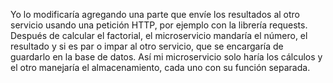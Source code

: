 Yo lo modificaría agregando una parte que envíe los resultados al otro servicio usando una petición HTTP, por ejemplo con la librería requests.
Después de calcular el factorial, el microservicio mandaría el número, el resultado y si es par o impar al otro servicio, que se encargaría de guardarlo en la base de datos.
Así mi microservicio solo haría los cálculos y el otro manejaría el almacenamiento, cada uno con su función separada.
